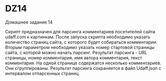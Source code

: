 # DZ14
Домашнее задание 14

Скрипт предназначен для парсинга комментариев посетителей сайта udaff.com к картинкам.
После запуска скрипта необходимо указать количество страниц сайта, с которого будет собираться комментарии.
Вторым параметром необходимо указать номер стартовой страницы сайта, с которой можно начать парсинг.
Результат парсинга - URL страницы, номер комментария, имя автора комментария, текст комментария. На одной странице содержатся несколько комментариев. Они сгруппированы.
Результат парсинга сохраняется в файл Udaff.json с интервалом отпарсенных страниц

